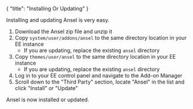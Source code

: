 {
    "title": "Installing Or Updating"
}

Installing and updating Ansel is very easy.

1. Download the Ansel zip file and unzip it
2. Copy `system/user/addons/ansel` to the same directory location in your EE instance
    - If you are updating, replace the existing `ansel` directory
3. Copy `themes/user/ansel` to the same directory location in your EE instance
    - If you are updating, replace the existing `ansel` directory
4. Log in to your EE control panel and navigate to the Add-on Manager
5. Scroll down to the "Third Party" section, locate "Ansel" in the list and click "Install" or "Update"

Ansel is now installed or updated.
